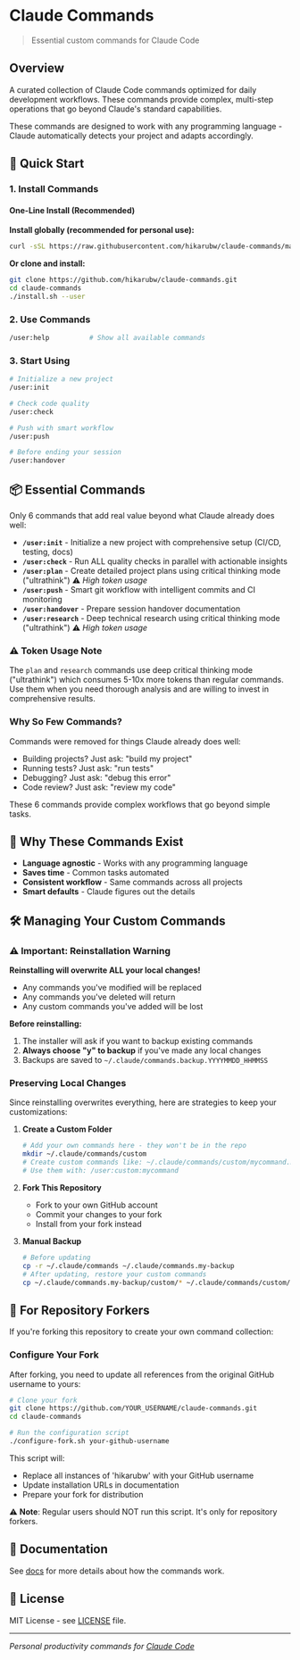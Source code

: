 # Claude Commands

> Essential custom commands for Claude Code

## Overview

A curated collection of Claude Code commands optimized for daily development workflows. These commands provide complex, multi-step operations that go beyond Claude's standard capabilities.

These commands are designed to work with any programming language - Claude automatically detects your project and adapts accordingly.

## 🚀 Quick Start

### 1. Install Commands

#### One-Line Install (Recommended)

**Install globally (recommended for personal use):**
```bash
curl -sSL https://raw.githubusercontent.com/hikarubw/claude-commands/main/install.sh | bash -s -- --user
```

**Or clone and install:**
```bash
git clone https://github.com/hikarubw/claude-commands.git
cd claude-commands
./install.sh --user
```

### 2. Use Commands
```bash
/user:help          # Show all available commands
```

### 3. Start Using
```bash
# Initialize a new project
/user:init

# Check code quality
/user:check

# Push with smart workflow
/user:push

# Before ending your session
/user:handover
```

## 📦 Essential Commands

Only 6 commands that add real value beyond what Claude already does well:

- **`/user:init`** - Initialize a new project with comprehensive setup (CI/CD, testing, docs)
- **`/user:check`** - Run ALL quality checks in parallel with actionable insights  
- **`/user:plan`** - Create detailed project plans using critical thinking mode ("ultrathink") ⚠️ *High token usage*
- **`/user:push`** - Smart git workflow with intelligent commits and CI monitoring
- **`/user:handover`** - Prepare session handover documentation
- **`/user:research`** - Deep technical research using critical thinking mode ("ultrathink") ⚠️ *High token usage*

### ⚠️ Token Usage Note
The `plan` and `research` commands use deep critical thinking mode ("ultrathink") which consumes 5-10x more tokens than regular commands. Use them when you need thorough analysis and are willing to invest in comprehensive results.

### Why So Few Commands?

Commands were removed for things Claude already does well:
- Building projects? Just ask: "build my project"
- Running tests? Just ask: "run tests"
- Debugging? Just ask: "debug this error"
- Code review? Just ask: "review my code"

These 6 commands provide complex workflows that go beyond simple tasks.

## 🌟 Why These Commands Exist

- **Language agnostic** - Works with any programming language
- **Saves time** - Common tasks automated
- **Consistent workflow** - Same commands across all projects
- **Smart defaults** - Claude figures out the details

## 🛠️ Managing Your Custom Commands

### ⚠️ Important: Reinstallation Warning

**Reinstalling will overwrite ALL your local changes!**
- Any commands you've modified will be replaced
- Any commands you've deleted will return
- Any custom commands you've added will be lost

**Before reinstalling:**
1. The installer will ask if you want to backup existing commands
2. **Always choose "y" to backup** if you've made any local changes
3. Backups are saved to `~/.claude/commands.backup.YYYYMMDD_HHMMSS`

### Preserving Local Changes

Since reinstalling overwrites everything, here are strategies to keep your customizations:

1. **Create a Custom Folder**
   ```bash
   # Add your own commands here - they won't be in the repo
   mkdir ~/.claude/commands/custom
   # Create custom commands like: ~/.claude/commands/custom/mycommand.md
   # Use them with: /user:custom:mycommand
   ```

2. **Fork This Repository**
   - Fork to your own GitHub account
   - Commit your changes to your fork
   - Install from your fork instead

3. **Manual Backup**
   ```bash
   # Before updating
   cp -r ~/.claude/commands ~/.claude/commands.my-backup
   # After updating, restore your custom commands
   cp ~/.claude/commands.my-backup/custom/* ~/.claude/commands/custom/
   ```

## 🍴 For Repository Forkers

If you're forking this repository to create your own command collection:

### Configure Your Fork

After forking, you need to update all references from the original GitHub username to yours:

```bash
# Clone your fork
git clone https://github.com/YOUR_USERNAME/claude-commands.git
cd claude-commands

# Run the configuration script
./configure-fork.sh your-github-username
```

This script will:
- Replace all instances of 'hikarubw' with your GitHub username
- Update installation URLs in documentation
- Prepare your fork for distribution

⚠️ **Note**: Regular users should NOT run this script. It's only for repository forkers.

## 📖 Documentation

See [docs](docs/) for more details about how the commands work.

## 📄 License

MIT License - see [LICENSE](LICENSE) file.

---

*Personal productivity commands for [Claude Code](https://www.anthropic.com/claude-code)*